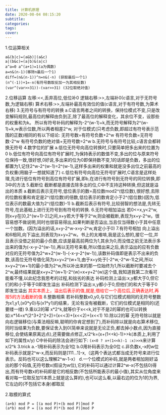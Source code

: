 ```yaml
---
title: 计算机原理
date: 2020-08-04 08:15:20
subtitle:
categories:
tags:
cover:
---
```

1.位运算相关
```
a&(b|c)=(a&b)|(a&c)
a|(b&c)=(a|b)&(a|c)
a^a=0 a^(a+1)=1(a为偶数)
a=n&(n-1)(移除n最后一个1)
diff=(n&(n-1))^n=n&(-n) (获取最后一个1)
(n^(-1))+1=-n(有符号数取反加一为其相反数)
(var^(var>>31))-(var>>31) (32位取绝对值)
```
2.位移运算
左移:<<,丢弃高位,低位补0
逻辑右移:>>,左端补0(c语言,对于无符号数,为逻辑右移)
算术右移:>>,左端补最高有效位的值(c语言,对于有符号数,为算术右移)
3.无符号与有符号的转换
a.C语言两者之间的转换，保持位模式不变,只是改变解码规则,最高位的解释由负到正,除了最高位的解释变化，其余位不变，设那些的权重和为k。
所以有符号补码的解释为-2^(w-1)+k,而无符号解释为2^(w-1)+k,w表示位数,所以两者相差2^w, 对于位模式(只考虑负数,即超过有符号表示范围的正数)相同的有以下结论:
无符号数=有符号负数+2^w
有符号负数=无符号数-2^w
有符号负数的绝对值+无符号数=2^w
b.无符号与有符号比较,c语言会都转换无符号
4.数字位的扩展
a.低位无符号向高位转换时,只要简单把多出来的位置为0
b.低位有符号向高位有符号扩展时,为保持表示的数值不变,多出的位与原来符号位保持一致,很好想,0好说,多出来的位为0即保持数不变,1的话即是负数，多出的位都置为1,记住2^w-2^(w-1)=2^(w-1),这样多出来的权重和就是没多出位之前最高的负权重(用脑子一想就知道了)
c.低位有符号向高位无符号扩展时,C语言是这样处理,先进行低位有符号到高位有符号扩展,即b,在进行有符号到无符号的同位转换,即3中的方法
5.截断位
截断都是直接去除多出的位,C中不支持这种转换,但这就是溢出的本质
a.截断后表示无符号,低位表示的数=高位数mod2^(低位数),很好想,去除的位数权重和肯定是2^(低位数)的倍数,低位表示的数肯定小于2^(低位数)(因为,低位表示的数最大值为2^(低位数)-1)
b.截断后表示有符号,比较弱智的想法是,先转无符号,在此基础上进行无符号到有符号的转换.
6.无符号相加溢出
若0<=x,y<2^w,则x+y在[0,2^(w+1)-2]之间,x+y若大于等于2^w,则会被截断,表现为x+y-2^w。很容易想不做说明,同时也很容易得出,如果判断是否溢出,当且仅当得数小于其中任意一个加数。(因为溢出的话,x+y-2^w-x=y-2^w,肯定小于0)
7.有符号相加
向上溢出和6相同,向下溢出,则表现为x+y+2^w。书上的太难啃,我是这么想的,接它一位,并且表示没借之前的最小负数,应该是最高前两位为1,其余为0,而没借之前无法表示多出来的值为(-x-y-2^(w-1)),再以无符号来看,所以借出来之后,表示溢出的应有负数对应的无符号值为2^w+2^(w-1)-(-x-y-2^(w-1)),该数补码值即是表示不出来的负数,该高位无符号值化简为x+y+2^(w+1),由于x+y处于[-2^w,-2^w-1)之间,所以x+y+2^(w+1)的最小值为2^w,所以补出来的那一位始终为1,所以截断时要减去个2^w,最终结果就是x+y+2^(w+1)-2^(w)=x+y+2^(w)这个值,我知道我第二次看可能看不懂,以此纪念我思考的过程,和拙劣的表达
补码检测上溢出:x,y都大于0,但它们的和小于等于0即发生溢出
补码检测下溢出:x,y都小于0,但他们的和大于等于0即发生溢出
<font color=#FF0000>其实本质上，溢出后表示的值,就是,借给它一个高位后,正确表达时,再按5的方法截断的值</font>
8.整数相乘
若补码整数x0,y0,与它们位模式相同的无符号整数为x1,y1,(x0\*y0)与(x1\*y1)的结果，无论有没有被截断，它们的位模式是相同的(还要缕一缕)
9.乘以2的幂
x\*2^k,就等价于x\<\<k,对于不是2的幂的也可以转换如:x\*14=x\*(2^3+2^2+2)=(x<<3)+(x<<2)+(x<<1)
10.除以2的幂
无符号除以就是向右逻辑移位(与乘法相反嘛,聪明的你肯定想到了),而补码除以就是向右算术移位,同时当结果为负数,要保证舍入到0(简单来说就是无论正负,都去掉小数点,因为直接移位,会使结果原离远点),还需要做点修正,x/2^k=(x+(1\<\<k)-1)\>\>k(本质上,利用了如下的属性x/y)
C中补码的除法会进行如下:
`(x<0 ? x+(1<<k)-1 :x)>>k`来计算x/2^k
3.trick
a.-1用补码表示为全1位
b.0用补码表示为全0位
c.非负数x,-x的w位补码表示就是2^w-x,而反码则是[111...1]-x,（这两个表达式都当成无符号来进行位表示。反码也可以这么理解2^w-1-x）
d.一个位模式的补码,就是两者相加刚好溢出的那个码值,无符号数x(假设为w位),它的补码可以通过计算2^w-x(不包括0)得出,而有符号数x的补码即是它的相反数(不包括所能表示的最小值),其实从位角度来看对每一位取反加1(本质上就是这么算的),也可以这么看,以最右边的位为1的为界,它左边的(不包括它本身)都取反

2.取模的算式
```
(a+b) mod P = [(a mod P)+(b mod P)]mod P
(a*b) mod P = [(a mod P)*(b mod P)]mod P
```
